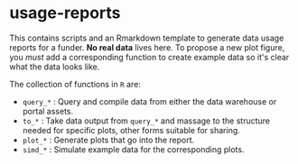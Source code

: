 # usage-reports

This contains scripts and an Rmarkdown template to generate data usage reports for a funder.
**No real data** lives here. 
To propose a new plot figure, you *must* add a corresponding function to create example data so it's clear what the data looks like.

The collection of functions in `R` are:
- `query_*` : Query and compile data from either the data warehouse or portal assets.
- `to_*` : Take data output from `query_*` and massage to the structure needed for specific plots, other forms suitable for sharing. 
- `plot_*` : Generate plots that go into the report.
- `simd_*` : Simulate example data for the corresponding plots.


